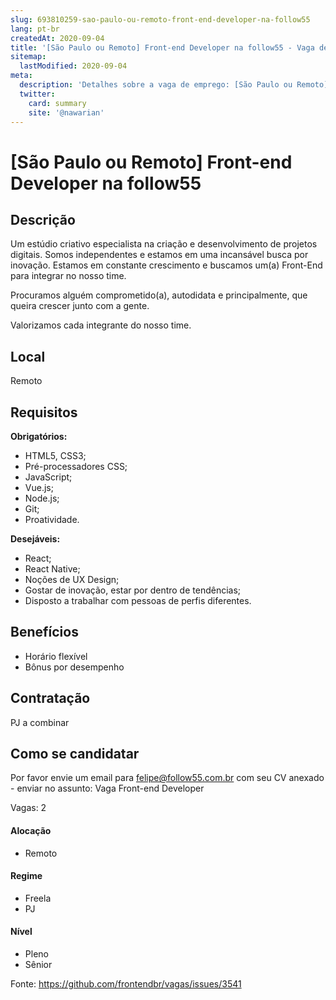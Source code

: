 ```yaml
---
slug: 693810259-sao-paulo-ou-remoto-front-end-developer-na-follow55
lang: pt-br
createdAt: 2020-09-04
title: '[São Paulo ou Remoto] Front-end Developer na follow55 - Vaga de Emprego'
sitemap:
  lastModified: 2020-09-04
meta:
  description: 'Detalhes sobre a vaga de emprego: [São Paulo ou Remoto] Front-end Developer na follow55'
  twitter:
    card: summary
    site: '@nawarian'
---
```


# [São Paulo ou Remoto] Front-end Developer na follow55

<!-- 
==================================================
POR FAVOR, SÓ POSTE SE A VAGA FOR PARA FRONT-END!

Não faça distinção de gênero no título da vaga.

Use: "Front-End Developer" ao invés de 
"Desenvolvedor Front-End" \o/

Exemplo: `[São Paulo] Front-End Developer na NOME DA EMPRESA`
==================================================
-->

<!--
==================================================
Caso a vaga for remoto durante a pandemia deixar a linha abaixo
==================================================
-->

## Descrição

Um estúdio criativo especialista na criação e desenvolvimento de projetos digitais. Somos independentes e estamos em uma incansável busca por inovação. Estamos em constante crescimento e buscamos um(a) Front-End para integrar no nosso time.

Procuramos alguém comprometido(a), autodidata e principalmente, que queira crescer junto com a gente.

Valorizamos cada integrante do nosso time.

## Local

Remoto

## Requisitos

**Obrigatórios:**
- HTML5, CSS3;
- Pré-processadores CSS;
- JavaScript;
- Vue.js;
- Node.js;
- Git;
- Proatividade.

**Desejáveis:**
- React;
- React Native;
- Noções de UX Design;
- Gostar de inovação, estar por dentro de tendências;
- Disposto a trabalhar com pessoas de perfis diferentes.

## Benefícios
- Horário flexível
- Bônus por desempenho

## Contratação

PJ a combinar

## Como se candidatar

Por favor envie um email para felipe@follow55.com.br com seu CV anexado - enviar no assunto: Vaga Front-end Developer

Vagas: 2

#### Alocação
- Remoto

#### Regime
- Freela
- PJ

#### Nível
- Pleno
- Sênior




Fonte: https://github.com/frontendbr/vagas/issues/3541